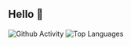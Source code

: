 ## Hello 👋

<!--
**sgeorgieva/sgeorgieva** is a ✨ _special_ ✨ repository because its `README.md` (this file) appears on your GitHub profile.

Here are some ideas to get you started:

- 🔭 I’m currently working on ...
- 🌱 I’m currently learning ...
- 👯 I’m looking to collaborate on ...
- 🤔 I’m looking for help with ...
- 💬 Ask me about ...
- 📫 How to reach me: ...
- 😄 Pronouns: ...
- ⚡ Fun fact: ...
-->
<span>
    <img align="center" src="https://github-readme-stats.vercel.app/api?username=sgeorgieva&count_private=true&show_icons=true&hide_title=true&hide=stars" alt="Github Activity" />
    <img align="center" src="https://github-readme-stats.vercel.app/api/top-langs/?username=sgeorgieva&layout=compact&hide_title=true" alt="Top Languages" />
</span>
